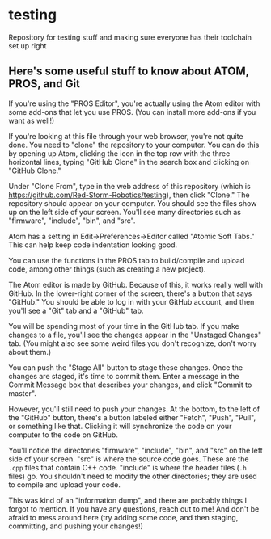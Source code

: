 # testing
Repository for testing stuff and making sure everyone has their toolchain set up right

## Here's some useful stuff to know about ATOM, PROS, and Git

If you're using the "PROS Editor", you're actually using the Atom editor
with some add-ons that let you use PROS. (You can install more add-ons if you
want as well!)

If you're looking at this file through your web browser, you're not quite done.
You need to "clone" the repository to your computer. You can do this by opening
up Atom, clicking the icon in the top row with the three horizontal lines,
typing "GitHub Clone" in the search box and clicking on "GitHub Clone."

Under "Clone From", type in the web address of this repository (which is https://github.com/Red-Storm-Robotics/testing),
then click "Clone." The repository should appear on your computer. You should see
the files show up on the left side of your screen. You'll see many directories
such as "firmware", "include", "bin", and "src".

Atom has a setting in Edit->Preferences->Editor called "Atomic Soft Tabs."
This can help keep code indentation looking good.

You can use the functions in the PROS tab to build/compile and upload code,
among other things (such as creating a new project).

The Atom editor is made by GitHub. Because of this, it works really well with
GitHub. In the lower-right corner of the screen, there's a button that says
"GitHub." You should be able to log in with your GitHub account, and then you'll
see a "Git" tab and a "GitHub" tab.

You will be spending most of your time in the GitHub tab. If you make changes to
a file, you'll see the changes appear in the "Unstaged Changes" tab. (You might
also see some weird files you don't recognize, don't worry about them.)

You can push the "Stage All" button to stage these changes. Once the changes are
staged, it's time to commit them. Enter a message in the Commit Message box that
describes your changes, and click "Commit to master".

However, you'll still need to push your changes. At the bottom, to the left of the "GitHub" button,
there's a button labeled either "Fetch", "Push", "Pull", or something like that.
Clicking it will synchronize the code on your computer to the code on GitHub.

You'll notice the directories "firmware", "include", "bin", and "src" on the left
side of your screen. "src" is where the source code goes. These are the `.cpp` files
that contain C++ code. "include" is where the header files (`.h` files) go. You
shouldn't need to modify the other directories; they are used to compile and upload
your code.

This was kind of an "information dump", and there are probably things I forgot
to mention. If you have any questions, reach out to me! And don't be afraid to
mess around here (try adding some code, and then staging, committing, and pushing
your changes!)
